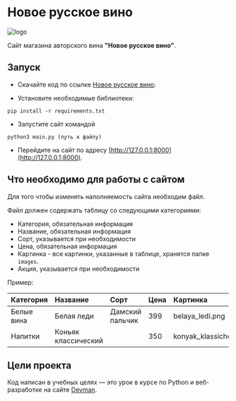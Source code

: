 # Новое русское вино
![logo](assets/logo.png)

Сайт магазина авторского вина **"Новое русское вино"**.

## Запуск

* Скачайте код по ссылке [Новое русское вино](https://github.com/MiraNizam/wine/archive/refs/heads/master.zip):

* Установите необходимые библиотеки:
 ```
 pip install -r requirements.txt
 ```
* Запустите сайт командой 
 ```
 python3 main.py (путь к файлу)
 ```
* Перейдите на сайт по адресу 
 [http://127.0.0.1:8000](http://127.0.0.1:8000).

## Что необходимо для работы с сайтом

Для того чтобы изменять наполняемость сайта необходим файл.  

Файл должен содержать таблицу со следующими категориями:
* Категория, обязательная информация
* Название, обязательная информация
* Сорт, указывается при необходимости
* Цена, обязательная информация
* Картинка - все картинки, указанные в таблице, хранятся папке `images`.
* Акция, указывается при необходимости

Пример:

| Категория  | Название            | 	Сорт         | Цена  | Картинка                   | Акция                |
|:-----------|:--------------------|:----------------|:------|:---------------------------|:---------------------|
| Белые вина | Белая леди          | Дамский пальчик | 399   | belaya_ledi.png            | Выгодное предложение |
| Напитки    | Коньяк классический |                 | 350   | konyak_klassicheskyi.png   |                      |


## Цели проекта

Код написан в учебных целях — это урок в курсе по Python и веб-разработке на сайте [Devman](https://dvmn.org).

